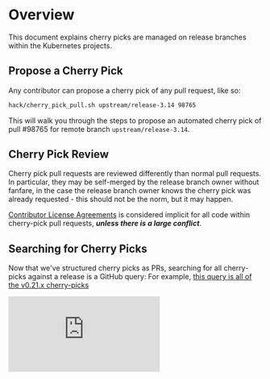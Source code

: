 <!-- BEGIN MUNGE: UNVERSIONED_WARNING -->


<!-- END MUNGE: UNVERSIONED_WARNING -->

# Overview

This document explains cherry picks are managed on release branches within the
Kubernetes projects.

## Propose a Cherry Pick

Any contributor can propose a cherry pick of any pull request, like so:

```sh
hack/cherry_pick_pull.sh upstream/release-3.14 98765
```

This will walk you through the steps to propose an automated cherry pick of pull
 #98765 for remote branch `upstream/release-3.14`.

## Cherry Pick Review

Cherry pick pull requests are reviewed differently than normal pull requests. In
particular, they may be self-merged by the release branch owner without fanfare,
in the case the release branch owner knows the cherry pick was already
requested - this should not be the norm, but it may happen.

[Contributor License Agreements](http://releases.k8s.io/v1.0.2/CONTRIBUTING.md) is considered implicit
for all code within cherry-pick pull requests, ***unless there is a large
conflict***.

## Searching for Cherry Picks

Now that we've structured cherry picks as PRs, searching for all cherry-picks
against a release is a GitHub query: For example,
[this query is all of the v0.21.x cherry-picks](https://github.com/GoogleCloudPlatform/kubernetes/pulls?utf8=%E2%9C%93&q=is%3Apr+%22automated+cherry+pick%22+base%3Arelease-0.21)


<!-- BEGIN MUNGE: IS_VERSIONED -->
<!-- TAG IS_VERSIONED -->
<!-- END MUNGE: IS_VERSIONED -->


<!-- BEGIN MUNGE: GENERATED_ANALYTICS -->
[![Analytics](https://kubernetes-site.appspot.com/UA-36037335-10/GitHub/docs/devel/cherry-picks.md?pixel)]()
<!-- END MUNGE: GENERATED_ANALYTICS -->

